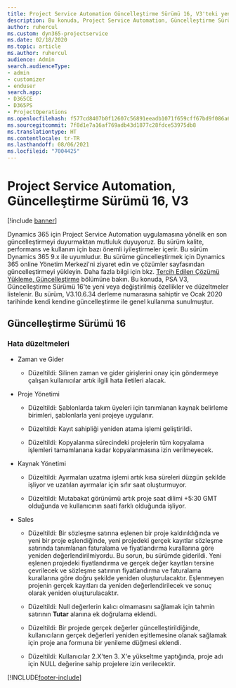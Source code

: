 ```yaml
---
title: Project Service Automation Güncelleştirme Sürümü 16, V3'teki yenilikler veya değişiklikler
description: Bu konuda, Project Service Automation, Güncelleştirme Sürümü 16, V3'teki özellikler ve düzeltmeler listelenir.
author: ruhercul
ms.custom: dyn365-projectservice
ms.date: 02/18/2020
ms.topic: article
ms.author: ruhercul
audience: Admin
search.audienceType:
- admin
- customizer
- enduser
search.app:
- D365CE
- D365PS
- ProjectOperations
ms.openlocfilehash: f577cd8407b0f12607c56891eeadb1071f659cff67bd9f086a6b3bbec6376e9d
ms.sourcegitcommit: 7f8d1e7a16af769adb43d1877c28fdce53975db8
ms.translationtype: HT
ms.contentlocale: tr-TR
ms.lasthandoff: 08/06/2021
ms.locfileid: "7004425"
---
```

# <a name="project-service-automation-update-release-16-v3"></a>Project Service Automation, Güncelleştirme Sürümü 16, V3

[!include [banner](../includes/psa-now-project-operations.md)]

Dynamics 365 için Project Service Automation uygulamasına yönelik en son güncelleştirmeyi duyurmaktan mutluluk duyuyoruz. Bu sürüm kalite, performans ve kullanım için bazı önemli iyileştirmeler içerir.  Bu sürüm Dynamics 365 9.x ile uyumludur. Bu sürüme güncelleştirmek için Dynamics 365 online Yönetim Merkezi'ni ziyaret edin ve çözümler sayfasından güncelleştirmeyi yükleyin. Daha fazla bilgi için bkz. [Tercih Edilen Çözümü Yükleme, Güncelleştirme](/dynamics365/project-service/upgrade-psa-home-page) bölümüne bakın.
Bu konuda, PSA V3, Güncelleştirme Sürümü 16'te yeni veya değiştirilmiş özellikler ve düzeltmeler listelenir. Bu sürüm, V3.10.6.34 derleme numarasına sahiptir ve Ocak 2020 tarihinde kendi kendine güncelleştirme ile genel kullanıma sunulmuştur.


## <a name="update-release-16"></a>Güncelleştirme Sürümü 16

### <a name="bug-fixes"></a>Hata düzeltmeleri

-   Zaman ve Gider

    -   Düzeltildi: Silinen zaman ve gider girişlerini onay için göndermeye çalışan kullanıcılar artık ilgili hata iletileri alacak.

-   Proje Yönetimi

    -   Düzeltildi: Şablonlarda takım üyeleri için tanımlanan kaynak belirleme birimleri, şablonlarla yeni projeye uygulanır.

    -   Düzeltildi: Kayıt sahipliği yeniden atama işlemi geliştirildi.

    -   Düzeltildi: Kopyalanma sürecindeki projelerin tüm kopyalama işlemleri tamamlanana kadar kopyalanmasına izin verilmeyecek.

-   Kaynak Yönetimi

    -   Düzeltildi: Ayırmaları uzatma işlemi artık kısa süreleri düzgün şekilde işliyor ve uzatılan ayırmalar için sıfır saat oluşturmuyor.

    -   Düzeltildi: Mutabakat görünümü artık proje saat dilimi +5:30 GMT olduğunda ve kullanıcının saati farklı olduğunda işliyor.

-   Sales

    -   Düzeltildi: Bir sözleşme satırına eşlenen bir proje kaldırıldığında ve yeni bir proje eşlendiğinde, yeni projedeki gerçek kayıtlar sözleşme satırında tanımlanan faturalama ve fiyatlandırma kurallarına göre yeniden değerlendirilmiyordu. Bu sorun, bu sürümde giderildi. Yeni eşlenen projedeki fiyatlandırma ve gerçek değer kayıtları tersine çevrilecek ve sözleşme satırının fiyatlandırma ve faturalama kurallarına göre doğru şekilde yeniden oluşturulacaktır. Eşlenmeyen projenin gerçek kayıtları da yeniden değerlendirilecek ve sonuç olarak yeniden oluşturulacaktır.

    -   Düzeltildi: Null değerlerin kalıcı olmamasını sağlamak için tahmin satırının **Tutar** alanına ek doğrulama eklendi.

    -   Düzeltildi: Bir projede gerçek değerler güncelleştirildiğinde, kullanıcıların gerçek değerleri yeniden eşitlemesine olanak sağlamak için proje ana formuna bir yenileme düğmesi eklendi.

    -   Düzeltildi: Kullanıcılar 2.X'ten 3. X'e yükseltme yaptığında, proje adı için NULL değerine sahip projelere izin verilecektir.



[!INCLUDE[footer-include](../includes/footer-banner.md)]